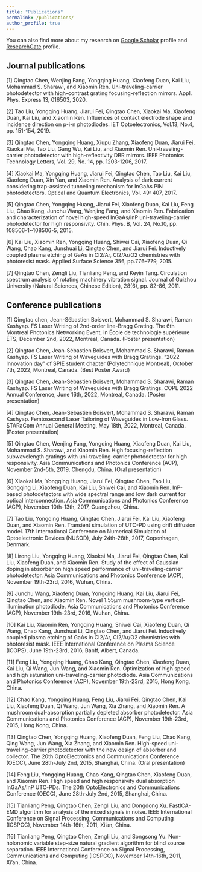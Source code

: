 ```yaml
---
title: "Publications"
permalink: /publications/
author_profile: true
---
```


<!-- {% if author.googlescholar %}
  You can also find my articles on <u><a href="{{author.googlescholar}}">my Google Scholar profile</a>.</u>
{% endif %}

{% include base_path %}

{% for post in site.publications reversed %}
  {% include archive-single.html %}
{% endfor %} -->

You can also find more about my research on [Google Scholar](https://scholar.google.com/citations?hl=en&user=htQ6wKcAAAAJ) profile and [ResearchGate](https://www.researchgate.net/profile/Qingtao-Chen) profile.

## Journal publications

[1]	Qingtao Chen, Wenjing Fang, Yongqing Huang, Xiaofeng Duan, Kai Liu, Mohammad S. Sharawi, and Xiaomin Ren. Uni-traveling-carrier photodetector with high-contrast grating focusing-reflection mirrors. Appl. Phys. Express 13, 016503, 2020.

[2]	Tao Liu, Yongqing Huang, Jiarui Fei, Qingtao Chen, Xiaokai Ma, Xiaofeng Duan, Kai Liu, and Xiaomin Ren. Influences of contact electrode shape and incidence direction on p-i-n photodiodes. IET Optoelectronics, Vol.13, No.4, pp. 151-154, 2019.

[3]	Qingtao Chen, Yongqing Huang, Xiupu Zhang, Xiaofeng Duan, Jiarui Fei, Xiaokai Ma, Tao Liu, Gang Wu, Kai Liu, and Xiaomin Ren. Uni-traveling-carrier photodetector with high-reflectivity DBR mirrors. IEEE Photonics Technology Letters, Vol. 29, No. 14, pp. 1203-1206, 2017.

[4]	Xiaokai Ma, Yongqing Huang, Jiarui Fei, Qingtao Chen, Tao Liu, Kai Liu, Xiaofeng Duan, Xin Yan, and Xiaomin Ren. Analysis of dark current considering trap-assisted tunneling mechanism for InGaAs PIN photodetectors. Optical and Quantum Electronics, Vol. 49: 407, 2017. 

[5]	Qingtao Chen, Yongqing Huang, Jiarui Fei, Xiaofeng Duan, Kai Liu, Feng Liu, Chao Kang, Junchu Wang, Wenjing Fang, and Xiaomin Ren. Fabrication and characterization of novel high-speed InGaAs/InP uni-traveling-carrier photodetector for high responsivity. Chin. Phys. B, Vol. 24, No.10, pp. 108506-1~108506-5, 2015.

[6]	Kai Liu, Xiaomin Ren, Yongqing Huang, Shiwei Cai, Xiaofeng Duan, Qi Wang, Chao Kang, Junshuai Li, Qingtao Chen, and Jiarui Fei. Inductively coupled plasma etching of GaAs in Cl2/Ar, Cl2/Ar/O2 chemistries with photoresist mask. Applied Surface Science 356, pp.776–779, 2015.

[7]	Qingtao Chen, Zengli Liu, Tianliang Peng, and Keyin Tang. Circulation spectrum analysis of rotating machinery vibration signal. Journal of Guizhou University (Natural Sciences, Chinese Edition), 28(6), pp. 82-86, 2011.


## Conference publications

[1]	Qingtao chen, Jean-Sébastien Boisvert, Mohammad S. Sharawi, Raman Kashyap. FS Laser Writing of 2nd-order line-Bragg Grating. The 6th Montreal Photonics Networking Event, in École de technologie supérieure ÉTS, December 2nd, 2022, Montreal, Canada. (Poster presentation)

[2]	Qingtao Chen, Jean-Sébastien Boisvert, Mohammad S. Sharawi, Raman Kashyap. FS Laser Writing of Waveguides with Bragg Gratings. “2022 Innovation day” of SPIE student chapter (Polytechnique Montreal), October 7th, 2022, Montreal, Canada. (Best Poster Award)

[3]	Qingtao Chen, Jean-Sébastien Boisvert, Mohammad S. Sharawi, Raman Kashyap. FS Laser Writing of Waveguides with Bragg Gratings. COPL 2022 Annual Conference, June 16th, 2022, Montreal, Canada. (Poster presentation)

[4]	Qingtao Chen, Jean-Sébastien Boisvert, Mohammad S. Sharawi, Raman Kashyap. Femtosecond Laser Tailoring of Waveguides in Low-Iron Glass. STARaCom Annual General Meeting, May 18th, 2022, Montreal, Canada. (Poster presentation) 

[5]	Qingtao Chen, Wenjing Fang, Yongqing Huang, Xiaofeng Duan, Kai Liu, Mohammad S. Sharawi, and Xiaomin Ren. High focusing-reflection subwavelength gratings with uni-traveling-carrier photodetector for high responsivity. Asia Communications and Photonics Conference (ACP), November 2nd-5th, 2019, Chengdu, China. (Oral presentation)

[6]	Xiaokai Ma, Yongqing Huang, Jiarui Fei, Qingtao Chen, Tao Liu, Gongqing Li, Xiaofeng Duan, Kai Liu, Shiwei Cai, and Xiaomin Ren. InP-based photodetectors with wide spectral range and low dark current for optical interconnection. Asia Communications and Photonics Conference (ACP), November 10th-13th, 2017, Guangzhou, China.

[7]	Tao Liu, Yongqing Huang, Qingtao Chen, Jiarui Fei, Kai Liu, Xiaofeng Duan, and Xiaomin Ren. Transient simulation of UTC-PD using drift diffusion model. 17th International Conference on Numerical Simulation of Optoelectronic Devices (NUSOD), July 24th-28th, 2017, Copenhagen, Denmark. 

[8]	 Lirong Liu, Yongqing Huang, Xiaokai Ma, Jiarui Fei, Qingtao Chen, Kai Liu, Xiaofeng Duan, and Xiaomin Ren. Study of the effect of Gaussian doping in absorber on high speed performance of uni-traveling-carrier photodetector. Asia Communications and Photonics Conference (ACP), November 19th-23rd, 2016, Wuhan, China.

[9]	 Junchu Wang, Xiaofeng Duan, Yongqing Huang, Kai Liu, Jiarui Fei, Qingtao Chen, and Xiaomin Ren. Novel 1.55μm mushroom-type vertical-illumination photodiode. Asia Communications and Photonics Conference (ACP), November 19th-23rd, 2016, Wuhan, China.

[10]	 Kai Liu, Xiaomin Ren, Yongqing Huang, Shiwei Cai, Xiaofeng Duan, Qi Wang, Chao Kang, Junshuai Li, Qingtao Chen, and Jiarui Fei. Inductively coupled plasma etching of GaAs in Cl2/Ar, Cl2/Ar/O2 chemistries with photoresist mask. IEEE International Conference on Plasma Science (ICOPS), June 19th-23rd, 2016, Banff, Albert, Canada.

[11]	 Feng Liu, Yongqing Huang, Chao Kang, Qingtao Chen, Xiaofeng Duan, Kai Liu, Qi Wang, Jun Wang, and Xiaomin Ren. Optimization of high speed and high saturation uni-traveling-carrier photodiode. Asia Communications and Photonics Conference (ACP), November 19th-23rd, 2015, Hong Kong, China.

[12]	 Chao Kang, Yongqing Huang, Feng Liu, Jiarui Fei, Qingtao Chen, Kai Liu, Xiaofeng Duan, Qi Wang, Jun Wang, Xia Zhang, and Xiaomin Ren. A mushroom dual-absorption partially depleted absorber photodetector. Asia Communications and Photonics Conference (ACP), November 19th-23rd, 2015, Hong Kong, China.

[13]	 Qingtao Chen, Yongqing Huang, Xiaofeng Duan, Feng Liu, Chao Kang, Qing Wang, Jun Wang, Xia Zhang, and Xiaomin Ren. High-speed uni-traveling-carrier photodetector with the new design of absorber and collector. The 20th OptoElectronics and Communications Conference (OECC), June 28th-July 2nd, 2015, Shanghai, China. (Oral presentation)

[14]	Feng Liu, Yongqing Huang, Chao Kang, Qingtao Chen, Xiaofeng Duan, and Xiaomin Ren. High speed and high responsivity dual absorption InGaAs/InP UTC-PDs. The 20th OptoElectronics and Communications Conference (OECC), June 28th-July 2nd, 2015, Shanghai, China.

[15]	 Tianliang Peng, Qingtao Chen, Zengli Liu, and Dongdong Xu. FastICA-EMD algorithm for analysis of the mixed signals in noise. IEEE International Conference on Signal Processing, Communications and Computing (ICSPCC), November 14th-16th, 2011, Xi’an, China.

[16]	 Tianliang Peng, Qingtao Chen, Zengli Liu, and Songsong Yu. Non-holonomic variable step-size natural gradient algorithm for blind source separation. IEEE International Conference on Signal Processing, Communications and Computing (ICSPCC), November 14th-16th, 2011, Xi’an, China.


